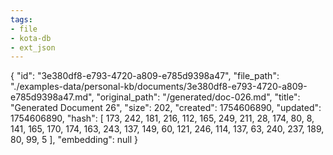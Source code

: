 ```yaml
---
tags:
- file
- kota-db
- ext_json
---
```

{
  "id": "3e380df8-e793-4720-a809-e785d9398a47",
  "file_path": "./examples-data/personal-kb/documents/3e380df8-e793-4720-a809-e785d9398a47.md",
  "original_path": "/generated/doc-026.md",
  "title": "Generated Document 26",
  "size": 202,
  "created": 1754606890,
  "updated": 1754606890,
  "hash": [
    173,
    242,
    181,
    216,
    112,
    165,
    249,
    211,
    28,
    174,
    80,
    8,
    141,
    165,
    170,
    174,
    163,
    243,
    137,
    149,
    60,
    121,
    246,
    114,
    137,
    63,
    240,
    237,
    189,
    80,
    99,
    5
  ],
  "embedding": null
}